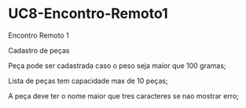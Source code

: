 # UC8-Encontro-Remoto1
 

Encontro Remoto 1

Cadastro de peças

Peça pode ser cadastrada caso o peso seja maior que 100 gramas;


Lista de peças tem capacidade max de 10 peças;


A peça deve ter o nome maior que tres caracteres se nao mostrar erro;


